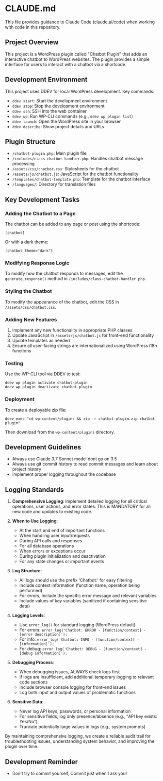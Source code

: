 # CLAUDE.md

This file provides guidance to Claude Code (claude.ai/code) when working with code in this repository.

## Project Overview

This project is a WordPress plugin called "Chatbot Plugin" that adds an interactive chatbot to WordPress websites. The plugin provides a simple interface for users to interact with a chatbot via a shortcode.

## Development Environment

This project uses DDEV for local WordPress development. Key commands:

- `ddev start`: Start the development environment
- `ddev stop`: Stop the development environment
- `ddev ssh`: SSH into the web container
- `ddev wp`: Run WP-CLI commands (e.g., `ddev wp plugin list`)
- `ddev launch`: Open the WordPress site in your browser
- `ddev describe`: Show project details and URLs

## Plugin Structure

- `/chatbot-plugin.php`: Main plugin file
- `/includes/class-chatbot-handler.php`: Handles chatbot message processing
- `/assets/css/chatbot.css`: Stylesheets for the chatbot
- `/assets/js/chatbot.js`: JavaScript for the chatbot functionality
- `/templates/chatbot-template.php`: Template for the chatbot interface
- `/languages/`: Directory for translation files

## Key Development Tasks

### Adding the Chatbot to a Page

The chatbot can be added to any page or post using the shortcode:
```
[chatbot]
```

Or with a dark theme:
```
[chatbot theme="dark"]
```

### Modifying Response Logic

To modify how the chatbot responds to messages, edit the `generate_response()` method in `/includes/class-chatbot-handler.php`.

### Styling the Chatbot

To modify the appearance of the chatbot, edit the CSS in `/assets/css/chatbot.css`.

### Adding New Features

1. Implement any new functionality in appropriate PHP classes
2. Update JavaScript in `/assets/js/chatbot.js` for front-end functionality
3. Update templates as needed
4. Ensure all user-facing strings are internationalized using WordPress i18n functions

### Testing

Use the WP-CLI tool via DDEV to test:
```
ddev wp plugin activate chatbot-plugin
ddev wp plugin deactivate chatbot-plugin
```

### Deployment

To create a deployable zip file:
```
ddev exec "cd wp-content/plugins && zip -r chatbot-plugin.zip chatbot-plugin"
```

Then download from the `wp-content/plugins` directory.

## Development Guidelines

- Always use Claude 3.7 Sonnet model dont go on 3.5
- Always use git commit history to read commit messages and learn about project history
- Implement proper logging throughout the codebase 

## Logging Standards

1. **Comprehensive Logging**: Implement detailed logging for all critical operations, user actions, and error states. This is MANDATORY for all new code and updates to existing code.

2. **When to Use Logging**:
   - At the start and end of important functions
   - When handling user input/requests
   - During API calls and responses
   - For all database operations
   - When errors or exceptions occur
   - During plugin initialization and deactivation
   - For any state changes or important events

3. **Log Structure**:
   - All logs should use the prefix 'Chatbot:' for easy filtering
   - Include context information (function name, operation being performed)
   - For errors, include the specific error message and relevant variables
   - Include values of key variables (sanitized if containing sensitive data)

4. **Logging Levels**:
   - Use `error_log()` for standard logging (WordPress default)
   - For errors: `error_log('Chatbot: ERROR - [function/context] - [error description]');`
   - For info: `error_log('Chatbot: INFO - [function/context] - [information]');`
   - For debug: `error_log('Chatbot: DEBUG - [function/context] - [debug information]');`

5. **Debugging Process**:
   - When debugging issues, ALWAYS check logs first
   - If logs are insufficient, add additional temporary logging to relevant code sections
   - Include browser console logging for front-end issues
   - Log both input and output values of problematic functions

6. **Sensitive Data**:
   - Never log API keys, passwords, or personal information
   - For sensitive fields, log only presence/absence (e.g., "API key exists: Yes/No")
   - Truncate potentially large values in logs (e.g., system prompts)

By maintaining comprehensive logging, we create a reliable audit trail for troubleshooting issues, understanding system behavior, and improving the plugin over time.

## Development Reminder

- Don't try to commit yourself, Commit just when I ask you!